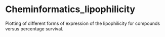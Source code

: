 # Cheminformatics_lipophilicity

Plotting of different forms of expression of the lipophilicity for compounds versus percentage survival.
